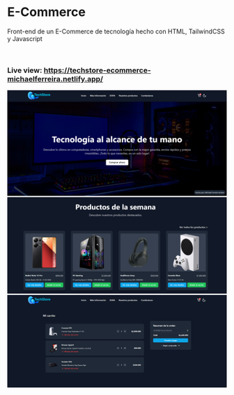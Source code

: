 # E-Commerce

Front-end de un E-Commerce de tecnología hecho con HTML, TailwindCSS y Javascript

<br>

### Live view: https://techstore-ecommerce-michaelferreira.netlify.app/

![Img1](images/Cap1.png)
![Img2](images/Cap2.png)
![Img3](images/Cap3.png)
